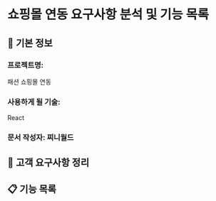 # 쇼핑몰 연동 요구사항 분석 및 기능 목록

## 📌 기본 정보

### 프로젝트명:

패션 쇼핑몰 연동

### 사용하게 될 기술:

React

### 문서 작성자: 찌니월드

## 📝 고객 요구사항 정리

## 📋 기능 목록
